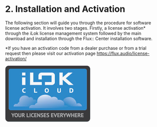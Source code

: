 # 2. Installation and Activation

The following section will guide you through the procedure for software license activation. It involves two stages. Firstly, a license activation* through the iLok license
management system followed by the main download and installation through the
Flux:: Center installation software.

*If you have an activation code from a dealer purchase or from a trial request then please visit
our activation page https://flux.audio/license-activation/

![](include/SpatRevolution_UserGuide_-012.jpg)
